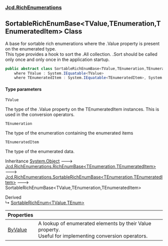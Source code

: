 ### [Jcd.RichEnumerations](Jcd.RichEnumerations.md 'Jcd.RichEnumerations')

## SortableRichEnumBase<TValue,TEnumeration,TEnumeratedItem> Class

A base for sortable rich enumerations where the .Value property is present on the enumerated type.  
This type provides a hook to sort the .All collection. .Sort should be called only once and only once in the application startup.

```csharp
public abstract class SortableRichEnumBase<TValue,TEnumeration,TEnumeratedItem> : Jcd.RichEnumerations.SortableRichEnumBase<TEnumeration, TEnumeratedItem>
    where TValue : System.IEquatable<TValue>
    where TEnumeratedItem : System.IEquatable<TEnumeratedItem>, System.IComparable<TEnumeratedItem>, Jcd.RichEnumerations.IRichEnumValueProvider<TValue>
```
#### Type parameters

<a name='Jcd.RichEnumerations.SortableRichEnumBase_TValue,TEnumeration,TEnumeratedItem_.TValue'></a>

`TValue`

The type of the .Value property on the TEnumeratedItem instances. This is used in the conversion operators.

<a name='Jcd.RichEnumerations.SortableRichEnumBase_TValue,TEnumeration,TEnumeratedItem_.TEnumeration'></a>

`TEnumeration`

The type of the enumeration containing the enumerated items

<a name='Jcd.RichEnumerations.SortableRichEnumBase_TValue,TEnumeration,TEnumeratedItem_.TEnumeratedItem'></a>

`TEnumeratedItem`

The type of the enumerated data.

Inheritance [System.Object](https://docs.microsoft.com/en-us/dotnet/api/System.Object 'System.Object') &#129106; [Jcd.RichEnumerations.RichEnumBase&lt;](Jcd.RichEnumerations.RichEnumBase_TEnumeration,TEnumeratedItem_.md 'Jcd.RichEnumerations.RichEnumBase<TEnumeration,TEnumeratedItem>')[TEnumeration](Jcd.RichEnumerations.SortableRichEnumBase_TValue,TEnumeration,TEnumeratedItem_.md#Jcd.RichEnumerations.SortableRichEnumBase_TValue,TEnumeration,TEnumeratedItem_.TEnumeration 'Jcd.RichEnumerations.SortableRichEnumBase<TValue,TEnumeration,TEnumeratedItem>.TEnumeration')[,](Jcd.RichEnumerations.RichEnumBase_TEnumeration,TEnumeratedItem_.md 'Jcd.RichEnumerations.RichEnumBase<TEnumeration,TEnumeratedItem>')[TEnumeratedItem](Jcd.RichEnumerations.SortableRichEnumBase_TValue,TEnumeration,TEnumeratedItem_.md#Jcd.RichEnumerations.SortableRichEnumBase_TValue,TEnumeration,TEnumeratedItem_.TEnumeratedItem 'Jcd.RichEnumerations.SortableRichEnumBase<TValue,TEnumeration,TEnumeratedItem>.TEnumeratedItem')[&gt;](Jcd.RichEnumerations.RichEnumBase_TEnumeration,TEnumeratedItem_.md 'Jcd.RichEnumerations.RichEnumBase<TEnumeration,TEnumeratedItem>') &#129106; [Jcd.RichEnumerations.SortableRichEnumBase&lt;](Jcd.RichEnumerations.SortableRichEnumBase_TEnumeration,TEnumeratedItem_.md 'Jcd.RichEnumerations.SortableRichEnumBase<TEnumeration,TEnumeratedItem>')[TEnumeration](Jcd.RichEnumerations.SortableRichEnumBase_TValue,TEnumeration,TEnumeratedItem_.md#Jcd.RichEnumerations.SortableRichEnumBase_TValue,TEnumeration,TEnumeratedItem_.TEnumeration 'Jcd.RichEnumerations.SortableRichEnumBase<TValue,TEnumeration,TEnumeratedItem>.TEnumeration')[,](Jcd.RichEnumerations.SortableRichEnumBase_TEnumeration,TEnumeratedItem_.md 'Jcd.RichEnumerations.SortableRichEnumBase<TEnumeration,TEnumeratedItem>')[TEnumeratedItem](Jcd.RichEnumerations.SortableRichEnumBase_TValue,TEnumeration,TEnumeratedItem_.md#Jcd.RichEnumerations.SortableRichEnumBase_TValue,TEnumeration,TEnumeratedItem_.TEnumeratedItem 'Jcd.RichEnumerations.SortableRichEnumBase<TValue,TEnumeration,TEnumeratedItem>.TEnumeratedItem')[&gt;](Jcd.RichEnumerations.SortableRichEnumBase_TEnumeration,TEnumeratedItem_.md 'Jcd.RichEnumerations.SortableRichEnumBase<TEnumeration,TEnumeratedItem>') &#129106; SortableRichEnumBase<TValue,TEnumeration,TEnumeratedItem>

Derived  
&#8627; [SortableRichEnum&lt;TValue,TEnum&gt;](Jcd.RichEnumerations.SortableRichEnum_TValue,TEnum_.md 'Jcd.RichEnumerations.SortableRichEnum<TValue,TEnum>')

| Properties | |
| :--- | :--- |
| [ByValue](Jcd.RichEnumerations.SortableRichEnumBase_TValue,TEnumeration,TEnumeratedItem_.ByValue.md 'Jcd.RichEnumerations.SortableRichEnumBase<TValue,TEnumeration,TEnumeratedItem>.ByValue') | A lookup of enumerated elements by their Value property.<br/>Useful for implementing conversion operators. |
